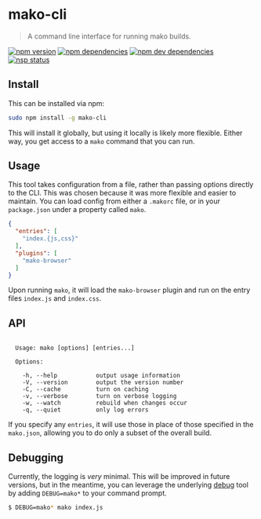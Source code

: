 # mako-cli

> A command line interface for running mako builds.

[![npm version][npm-badge]][npm]
[![npm dependencies][david-badge]][david]
[![npm dev dependencies][david-dev-badge]][david-dev]
[![nsp status][nsp-badge]][nsp]


## Install

This can be installed via npm:

```sh
sudo npm install -g mako-cli
```

This will install it globally, but using it locally is likely more flexible.
Either way, you get access to a `mako` command that you can run.

## Usage

This tool takes configuration from a file, rather than passing options directly
to the CLI. This was chosen because it was more flexible and easier to maintain.
You can load config from either a `.makorc` file, or in your `package.json`
under a property called `mako`.

```json
{
  "entries": [
    "index.{js,css}"
  ],
  "plugins": [
    "mako-browser"
  ]
}
```

Upon running `mako`, it will load the `mako-browser` plugin and run on the entry
files `index.js` and `index.css`.

## API

```

  Usage: mako [options] [entries...]

  Options:

    -h, --help           output usage information
    -V, --version        output the version number
    -C, --cache          turn on caching
    -v, --verbose        turn on verbose logging
    -w, --watch          rebuild when changes occur
    -q, --quiet          only log errors

```

If you specify any `entries`, it will use those in place of those specified in
the `mako.json`, allowing you to do only a subset of the overall build.

## Debugging

Currently, the logging is _very_ minimal. This will be improved in future
versions, but in the meantime, you can leverage the underlying
[debug](https://www.npmjs.com/package/debug) tool by adding `DEBUG=mako*` to
your command prompt.

```sh
$ DEBUG=mako* mako index.js
```


[david-badge]: https://img.shields.io/david/makojs/cli.svg
[david-dev-badge]: https://img.shields.io/david/dev/makojs/cli.svg
[david-dev]: https://david-dm.org/makojs/cli#info=devDependencies
[david]: https://david-dm.org/makojs/cli
[npm-badge]: https://img.shields.io/npm/v/mako-cli.svg
[npm]: https://www.npmjs.com/package/mako-cli
[nsp-badge]: https://nodesecurity.io/orgs/mako/projects/3759aec6-e2aa-4db1-a980-e04b0418cc5a/badge
[nsp]: https://nodesecurity.io/orgs/mako/projects/3759aec6-e2aa-4db1-a980-e04b0418cc5a
